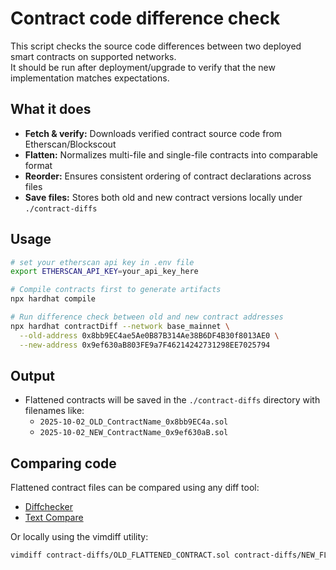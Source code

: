 # Contract code difference check

This script checks the source code differences between two deployed smart contracts on supported networks.  
It should be run after deployment/upgrade to verify that the new implementation matches expectations.

## What it does
- **Fetch & verify:** Downloads verified contract source code from Etherscan/Blockscout
- **Flatten:** Normalizes multi-file and single-file contracts into comparable format
- **Reorder:** Ensures consistent ordering of contract declarations across files
- **Save files:** Stores both old and new contract versions locally under `./contract-diffs`

## Usage
```bash
# set your etherscan api key in .env file
export ETHERSCAN_API_KEY=your_api_key_here

# Compile contracts first to generate artifacts
npx hardhat compile

# Run difference check between old and new contract addresses
npx hardhat contractDiff --network base_mainnet \
  --old-address 0x8bb9EC4ae5Ae0B87B314Ae38B6DF4B30f8013AE0 \
  --new-address 0x9ef630aB803FE9a7F46214242731298EE7025794
```

## Output
- Flattened contracts will be saved in the `./contract-diffs` directory with filenames like:
    - `2025-10-02_OLD_ContractName_0x8bb9EC4a.sol`
    - `2025-10-02_NEW_ContractName_0x9ef630aB.sol`

## Comparing code

Flattened contract files can be compared using any diff tool:
  - [Diffchecker](https://www.diffchecker.com/text-compare/)
  - [Text Compare](https://text-compare.com/)

Or locally using the vimdiff utility:
```bash
vimdiff contract-diffs/OLD_FLATTENED_CONTRACT.sol contract-diffs/NEW_FLATTENED_CONTRACT.sol
```